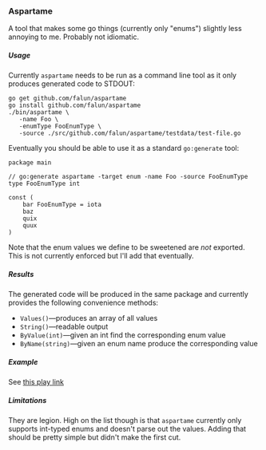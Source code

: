 ### Aspartame

A tool that makes some go things (currently only "enums") slightly less annoying to me. Probably not idiomatic.


##### Usage
Currently `aspartame` needs to be run as a command line tool as it only produces generated code to STDOUT:

	go get github.com/falun/aspartame
	go install github.com/falun/aspartame
	./bin/aspartame \
	   -name Foo \
	   -enumType FooEnumType \
	   -source ./src/github.com/falun/aspartame/testdata/test-file.go

Eventually you should be able to use it as a standard `go:generate` tool:

	package main
	
	// go:generate aspartame -target enum -name Foo -source FooEnumType
	type FooEnumType int
	
	const (
		bar FooEnumType = iota
		baz
		quix
		quux
	)

Note that the enum values we define to be sweetened are _not_ exported. This is not currently enforced but I'll add that eventually.

##### Results
The generated code will be produced in the same package and currently provides the following convenience methods:

* `Values()`&mdash;produces an array of all values
* `String()`&mdash;readable output
* `ByValue(int)`&mdash;given an int find the corresponding enum value
* `ByName(string)`&mdash;given an enum name produce the corresponding value

##### Example
See [this play link](http://play.golang.org/p/LXUrNnEy0E)

##### Limitations
They are legion. High on the list though is that `aspartame` currently only supports int-typed enums and doesn't parse out the values. Adding that should be pretty simple but didn't make the first cut.
